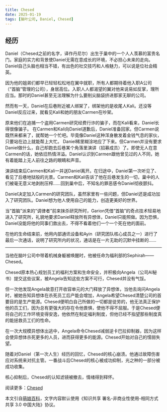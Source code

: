 ```yaml
---
title: Chesed
date: 2025-01-19
tags: [脑叶公司, Daniel, Chesed]
---
```


## 经历

Daniel（Chesed之前的名字，译作丹尼尔）出生于巢中的一个人人羡慕的富贵名门。家庭的实力和背景使Daniel无需在意成长的环境，不必担心未来的走向。Daniel自己头脑也相当不错，有出色的社交技巧和人格魅力，可以说是位社会精英。

因为他的姐弟们都早已轻轻松松地在翼中就职，所有人都期待着他入职A公司（“首脑”管理的公司），身居高位。入职人人都渴望的翼对他来说易如反掌，理所应当。那时的Daniel甚至无法理解为什么要削尖脑袋挤进那家无聊的公司。

然而有一天，Daniel在后巷附近被人绑架了，绑架他的是收尾人Kali。还没等Daniel反应过来，就看见Kali和她的朋友Carmen在吵架。

原来他们在追捕一个盗用Carmen研究经费行诈的骗子，而在Kali看来，Daniel长得很像骗子。
在Carmen和Kali向Daniel道歉后，Daniel准备回家。但Carmen说既然来都来了，就帮她一个忙吧。毕竟像Daniel这种浑身散发着金钱气息的家伙，只要站在边上就能帮上大忙。 Daniel稀里糊涂地应了下来。但Carmen并没有要求Daniel做什么，自己却跑去后巷某个角落里演讲（招募成员）了。即使无人在意Carmen的话，她依旧热情洋溢。Daniel认识到Carmen跟他曾见过的人不同，她有着能踏上无人前往之路的眼睛和声音。

演讲结束后Carmen和Kali一并送Daniel离开。在归途中，Daniel第一次听见了、看见了后巷地狱般的光景。Carmen和Kali告诉了他在后巷发生的一切，巢中的人们被毫无意义地剥削压榨……回到巢中后，不知名的罪恶感令Daniel彻夜颤抖。

Daniel决定加入Carmen的研究团队，虽然家里有一些问题，但Daniel还是成功加入了研究团队。Daniel想为他人使用自己的能力，创造更美好的世界。

当“首脑”派来的“调律者”前来抹杀研究所时，Garion凭借“首脑”的奇点技术轻易地进入了研究所，礼貌地要求Daniel释放所有异想体，Daniel只能照做。因为恐惧，Daniel没能将他的同事们救出去，不得不看着他们一个一个死在他的面前。

在他的生命结束前，他用内部通讯设备和Ayin（研究团队核心成员之一）进行了最后一次通话，说明了研究所内的状况，通话是在一片无助的沉默中挂断的……

---

当他在脑叶公司中带着机械身躯被唤醒时，他被任命为福利部的Sephirah——Chesed。

Chesed原本热心规划员工的福利方案和生命安全，并积极向Angela（公司AI秘书）提交这些议案，被Angela告知这些方案不可行，Chesed并没有气馁。

但一次他发现Angela故意打开收容单元的大门释放了异想体，当他去询问Angela时，被她告知异想体在杀死员工后产能会增加，Angela希望Chesed清楚公司的首要目的是生产能源。Chesed便明白自己所做的一切都是徒劳的，他无法真正保护他的员工们，因为总有更强大的存在令他畏惧，使他不得不屈服。于是Chesed便将自己的工作环境变得安逸，他依然在制定福利制度，但他已经不指望那些制度真的能拯救员工们的性命。

在一次大规模异想体出逃中，Angela命令Chesed减弱逆卡巴拉抑制器，因为这样会使异想体杀死更多的人员，进而获得更多的能源。Chesed开始对自己的懦弱失望。

随着对Daniel（第一次人生）经历的回忆，Chesed的核心崩溃。他通过故障伤害应对系统来对抗主管。一番战斗后Chesed的核心被成功抑制，光之种的一部分被成功收集。

核心抑制后，Chesed的认知滤镜被撤去，情绪得到释怀。

阅读更多：[Chesed](https://mzh.moegirl.org.cn/Chesed)

本文引自[萌娘百科](https://mzh.moegirl.org.cn)，文字内容默认使用《知识共享 署名-非商业性使用-相同方式共享 3.0 中国大陆》协议。